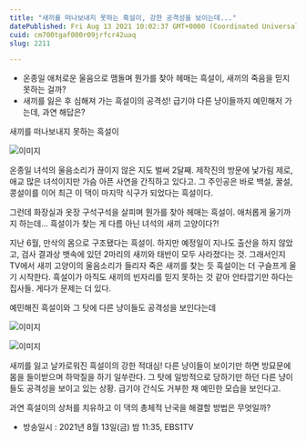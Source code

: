 ```yaml
---
title: "새끼를 떠나보내지 못하는 흑설이, 강한 공격성을 보이는데..."
datePublished: Fri Aug 13 2021 10:02:37 GMT+0000 (Coordinated Universal Time)
cuid: cm700tgaf000r09jrfcr42uaq
slug: 2211

---
```



- 온종일 애처로운 울음으로 맴돌며 뭔가를 찾아 헤매는 흑설이, 새끼의 죽음을 믿지 못하는 걸까?
- 새끼를 잃은 후 심해져 가는 흑설이의 공격성! 급기야 다른 냥이들까지 예민해저 가는데, 과연 해답은?

새끼를 떠나보내지 못하는 흑설이

![이미지](https://cdn.hashnode.com/res/hashnode/image/upload/v1739250455627/fbdecaa0-d289-40ac-9d55-1348f7b9b5ad.jpeg)

온종일 녀석의 울음소리가 끊이지 않은 지도 벌써 2달째. 제작진의 방문에 낯가림 제로, 애교 많은 녀석이지만 가슴 아픈 사연을 간직하고 있다고. 그 주인공은 바로 백설, 꿀설, 콩설이를 이어 최근 이 댁이 마지막 식구가 되었다는 흑설이다.

그런데 화장실과 옷장 구석구석을 살피며 뭔가를 찾아 헤매는 흑설이. 애처롭게 울기까지 하는데... 흑설이가 찾는 게 다름 아닌 녀석의 새끼 고양이다?!

지난 6월, 만삭의 몸으로 구조됐다는 흑설이. 하지만 예정일이 지나도 출산을 하지 않았고, 검사 결과상 뱃속에 있던 2마리의 새끼와 태반이 모두 사라졌다는 것. 그래서인지 TV에서 새끼 고양이의 울음소리가 들리자 죽은 새끼를 찾는 듯 흑설이는 더 구슬프게 울기 시작한다. 흑설이가 아직도 새끼의 빈자리를 믿지 못하는 것 같아 안타깝기만 하다는 집사들. 게다가 문제는 더 있다.

예민해진 흑설이와 그 탓에 다른 냥이들도 공격성을 보인다는데

![이미지](https://cdn.hashnode.com/res/hashnode/image/upload/v1739250457538/ae35b2e2-3a73-42c0-a9a9-21afd04f9ff1.jpeg)

![이미지](https://cdn.hashnode.com/res/hashnode/image/upload/v1739250459284/ae35da8d-ba0d-4884-a907-9b953bcc3009.jpeg)

새끼를 잃고 날카로워진 흑설이의 강한 적대심! 다른 냥이들이 보이기만 하면 방묘문에 몸을 들이받으며 하악질을 하기 일쑤란다. 그 탓에 일방적으로 당하기만 하던 다른 냥이들도 공격성을 보이고 있는 상황. 급기야 간식도 거부한 채 예민한 모습을 보인다고.

과연 흑설이의 상처를 치유하고 이 댁의 총체적 난국을 해결할 방법은 무엇일까?

* 방송일시 : 2021년 8월 13일(금) 밤 11:35, EBS1TV